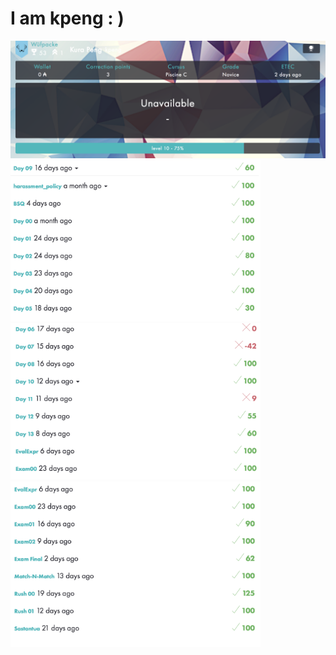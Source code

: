 # I am kpeng : )
<img src="images/profile.png" /> 
<img width="400px"src="images/s1.png" />
<img width="400px"src="images/s2.png" />
<img width="400px"src="images/s3.png" />
